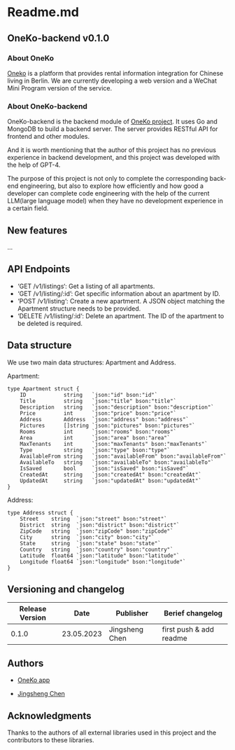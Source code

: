 # Readme.md

## OneKo-backend v0.1.0
### About OneKo
[Oneko](https://oneko.app) is a platform that provides rental information integration for Chinese living in Berlin. We are currently developing a web version and a WeChat Mini Program version of the service.

### About OneKo-backend
OneKo-backend is the backend module of [OneKo project](https://oneko.app). It uses Go and MongoDB to build a backend server. The server provides RESTful API for frontend and other modules. 

And it is worth mentioning that the author of this project has no previous experience in backend development, and this project was developed with the help of GPT-4.

The purpose of this project is not only to complete the corresponding back-end engineering, but also to explore how efficiently and how good a developer can complete code engineering with the help of the current LLM(large language model) when they have no development experience in a certain field.

## New features

...

## API Endpoints

- ‘GET /v1/listings‘: Get a listing of all apartments.
- ‘GET /v1/listing/:id’: Get specific information about an apartment by ID.
- ‘POST /v1/listing‘: Create a new apartment. A JSON object matching the Apartment structure needs to be provided.
- ‘DELETE /v1/listing/:id‘: Delete an apartment. The ID of the apartment to be deleted is required.


## Data structure

We use two main data structures: Apartment and Address.

Apartment:
```
type Apartment struct {
	ID            string   `json:"id" bson:"id"`
	Title         string   `json:"title" bson:"title"`
	Description   string   `json:"description" bson:"description"`
	Price         int      `json:"price" bson:"price"`
	Address       Address  `json:"address" bson:"address"`
	Pictures      []string `json:"pictures" bson:"pictures"`
	Rooms         int      `json:"rooms" bson:"rooms"`
	Area          int      `json:"area" bson:"area"`
	MaxTenants    int      `json:"maxTenants" bson:"maxTenants"`
	Type          string   `json:"type" bson:"type"`
	AvailableFrom string   `json:"availableFrom" bson:"availableFrom"`
	AvailableTo   string   `json:"availableTo" bson:"availableTo"`
	IsSaved       bool     `json:"isSaved" bson:"isSaved"`
	CreatedAt     string   `json:"createdAt" bson:"createdAt"`
	UpdatedAt     string   `json:"updatedAt" bson:"updatedAt"`
}

```

Address:
```
type Address struct {
	Street    string  `json:"street" bson:"street"`
	District  string  `json:"district" bson:"district"`
	ZipCode   string  `json:"zipCode" bson:"zipCode"`
	City      string  `json:"city" bson:"city"`
	State     string  `json:"state" bson:"state"`
	Country   string  `json:"country" bson:"country"`
	Latitude  float64 `json:"latitude" bson:"latitude"`
	Longitude float64 `json:"longitude" bson:"longitude"`
}

```
## Versioning and changelog

| Release Version | Date | Publisher | Berief changelog |
| --- | --- | --- | --- |
| 0.1.0 | 23.05.2023 | Jingsheng Chen | first push & add readme|

## Authors

- [OneKo app](https://oneko.app/)

- [Jingsheng Chen](https://jingsheng.dev/)

## Acknowledgments

Thanks to the authors of all external libraries used in this project and the contributors to these libraries.